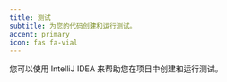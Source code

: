```yaml
---
title: 测试
subtitle: 为您的代码创建和运行测试。
accent: primary
icon: fas fa-vial
---
```


您可以使用 IntelliJ IDEA 来帮助您在项目中创建和运行测试。 
